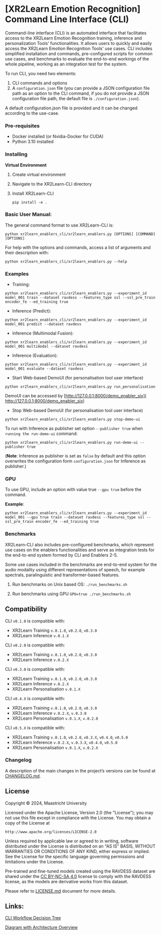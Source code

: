 # [XR2Learn Emotion Recognition]  Command Line Interface (CLI)

Command-line interface (CLI) is an automated interface that facilitates access to the XR2Learn Emotion Recognition
training, inference and
personalization Tools' functionalities. It
allows users to quickly and easily access the XR2Learn Emotion Recognition
Tools' use cases. CLI includes simplified installation and commands,
pre-configured scripts for common use cases, and benchmarks to evaluate the end-to-end workings of the whole pipeline,
working as an integration test for the system.

To run CLI, you need two elements:

1. CLI commands and options
2. A `configuration.json` file (you can provide a JSON configuration file path as an option to the CLI command, if you
   do
   not provide a JSON configuration file path, the default file is `./configuration.json`).

A default configuration.json file is provided and it can be changed according to the use-case.

### Pre-requisites

- Docker installed (or Nvidia-Docker for CUDA)
- Python 3.10 installed

### Installing

**Virtual Environment**

1. Create virtual environment
2. Navigate to the XR2Learn-CLI directory
3. Install XR2Learn-CLI

   `pip install -e .`

### Basic User Manual:

The general command format to use XR2Learn-CLI is:

`python xr2learn_enablers_cli/xr2learn_enablers.py [OPTIONS] [COMMAND] [OPTIONS]`

For help with the options and commands, access a list of arguments and their description with:

`python xr2learn_enablers_cli/xr2learn_enablers.py --help`

### Examples

- Training:

`python xr2learn_enablers_cli/xr2learn_enablers.py --experiment_id model_001 train --dataset ravdess --features_type ssl --ssl_pre_train encoder_fe --ed_training true`

- Inference (Predict):

`python xr2learn_enablers_cli/xr2learn_enablers.py --experiment_id model_001 predict --dataset ravdess`

- Inference (Multimodal Fusion):

`python xr2learn_enablers_cli/xr2learn_enablers.py --experiment_id model_001 multimodal --dataset ravdess`

- Inference (Evaluation):

`python xr2learn_enablers_cli/xr2learn_enablers.py --experiment_id model_001 evaluate --dataset ravdess`

- Start Web-based DemoUI (for personalisation tool user interface)

`python xr2learn_enablers_cli/xr2learn_enablers.py run_personalisation`

DemoUI can be accessed by [http://127.0.0.1:8000/demo_enabler_six]( http://127.0.0.1:8000/demo_enabler_six)

- Stop Web-based DemoUI (for personalisation tool user interface)

`python xr2learn_enablers_cli/xr2learn_enablers.py stop-demo-ui`

To run with Inference as publisher set option `--publisher true` when `running the run-demo-ui` command:

`python xr2learn_enablers_cli/xr2learn_enablers.py run-demo-ui --publisher true`

(**Note**: Inference as publisher is set as `false` by default and this option overwrites the configuration
form `configuration.json` for Inference as publisher.)

### GPU

To use GPU, include an option with value true `--gpu true` before the command.

**Example**:

`python xr2learn_enablers_cli/xr2learn_enablers.py --experiment_id model_001 --gpu true train --dataset ravdess --features_type ssl --ssl_pre_train encoder_fe --ed_training true`

### Benchmarks

XR2Learn-CLI also includes pre-configured benchmarks, which represent use cases on the enablers functionalities and
serve as integration tests for the end-to-end system formed by CLI and Enablers 2-5.

Some use cases included in the benchmarks are end-to-end system for the audio modality using different representations
of speech, for example spectrals, paralinguistic and transformer-based features.

1. Run benchmarks on Unix based OS:
   `./run_benchmarks.sh`

2. Run benchmarks using GPU
   `GPU=true ./run_benchmarks.sh`

## Compatibility

CLI `v0.1.0` is compatible with:

- XR2Learn Training `v.0.1.0`, `v0.2.0`, `v0.3.0`
- XR2Learn Inference `v.0.1.X`

CLI `v0.2.0` is compatible with:

- XR2Learn Training `v.0.1.0`, `v0.2.0`, `v0.3.0`
- XR2Learn Inference `v.0.2.X`

CLI `v0.3.0` is compatible with:

- XR2Learn Training `v.0.1.0`, `v0.2.0`, `v0.3.0`
- XR2Learn Inference `v.0.2.X`
- XR2Learn Personalisation `v.0.1.X`

CLI `v0.4.X` is compatible with:

- XR2Learn Training `v.0.1.0`, `v0.2.0`, `v0.3.0`
- XR2Learn Inference `v.0.2.X`, `v.0.3.0`
- XR2Learn Personalisation `v.0.1.X`, `v.0.2.0`

CLI `v0.5.X` is compatible with:

- XR2Learn Training `v.0.1.0`, `v0.2.0`, `v0.3.X`, `v0.4.0`, `v0.5.0`
- XR2Learn Inference `v.0.2.X`, `v.0.3.X`, `v0.4.0`, `v0.5.0`
- XR2Learn Personalisation `v.0.1.X`, `v.0.2.X`

### Changelog

A description of the main changes in the project’s versions can be found at [CHANGELOG.md].

## License

Copyright © 2024, Maastricht University

Licensed under the Apache License, Version 2.0 (the "License");
you may not use this file except in compliance with the License.
You may obtain a copy of the License at

    http://www.apache.org/licenses/LICENSE-2.0

Unless required by applicable law or agreed to in writing, software
distributed under the License is distributed on an "AS IS" BASIS,
WITHOUT WARRANTIES OR CONDITIONS OF ANY KIND, either express or implied.
See the License for the specific language governing permissions and
limitations under the License.

Pre-trained and fine-tuned models created using the RAVDESS dataset are shared under
the [CC BY-NC-SA 4.0](https://creativecommons.org/licenses/by-nc-sa/4.0/deed.en) license to
comply with the RAVDESS license, as the models are derivative works from this dataset.

Please refer to [LICENSE.md](LICENSE.md) document for more details.

## Links:

[CLI Workflow Decision Tree](/images/CLI_workflow_decision_Tree_v2.png)

[Diagram with Architecture Overview](/images/CLI-Enablers-orverview-DemoUI.png)

[CHANGELOG.md]: CHANGELOG.md